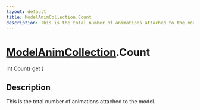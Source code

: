 ```yaml
---
layout: default
title: ModelAnimCollection.Count
description: This is the total number of animations attached to the model.
---
```

# [ModelAnimCollection]({{site.url}}/Pages/Reference/ModelAnimCollection.html).Count

<div class='signature' markdown='1'>
int Count{ get }
</div>

## Description
This is the total number of animations attached to the
model.

